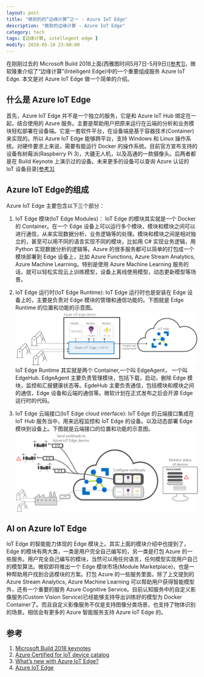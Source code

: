 ```yaml
---
layout: post
title: "微软的的“边缘计算”之一 - Azure IoT Edge"
description: "微软的边缘计算 - Azure IoT Edge"
category: tech
tags: [边缘计算, intellegent edge ]
modify: 2018-05-10 23:00:00
---
```

在刚刚过去的 Microsoft Build 2018上面(西雅图时间5月7日-5月9日)[[参考1]](#参考)，微软隆重介绍了“边缘计算”(Intelligent Edge)中的一个重要组成服务 Azure IoT Edge. 本文是对 Azure IoT Edge 做一个简单的介绍。

## 什么是 Azure IoT Edge
首先，Azure IoT Edge 并不是一个独立的服务，它是和 Azure IoT Hub 绑定在一起，结合使用的 Azure 服务。主要是帮助用户把原来运行在云端的分析和业务模块轻松部署在设备端。它是一套软件平台，在设备端是基于容器技术(Container)来实现的。所以 Azure IoT Edge 能够跨平台，支持 Windows 和 Linux 操作系统。对硬件要求上来说，需要有能运行 Docker 的操作系统。目前官方宣布支持的设备有树莓派(Raspberry Pi 3)，大疆无人机，以及高通的一款摄像头。后两者都是在 Build Keynote 上演示过的设备。未来更多的设备可以查询 Azure 认证的 IoT 设备目录[[参考3]](#参考)

## Azure IoT Edge的组成
Azure IoT Edge 主要包含以下三个部分：
1. IoT Edge 模块(IoT Edge Modules)：
  IoT Edge 的模块其实就是一个 Docker 的 Container。在一个 Edge 设备上可以运行多个模块，模块和模块之间可以进行通信，从来实现数据分析，业务逻辑等的处理。模块和模块之间是相对独立的，甚至可以用不同的语言实现不同的模块，比如用 C# 实现业务逻辑，用 Python 实现数据分析的逻辑等。Azure 的很多服务都可以简单的打包成一个模块部署到 Edge 设备上，比如 Azure Functions, Azure Stream Analytics, Azure Machine Learning。特别是使用 Azure Machine Learning 服务的话，就可以轻松实现云上训练模型，设备上离线使用模型，动态更新模型等场景。
  
2. IoT Edge 运行时(IoT Edge Runtime):
  IoT Edge 运行时也是安装在 Edge 设备上的，主要是负责对 Edge 模块的管理和通信功能的。下图就是 Edge Runtime 的位置和功能的示意图。
  ![Notebook image name](/assets/20180509/runtime.png "IoT Edge Runtime" )
  IoT Edge Runtime 其实就是两个 Container,一个叫 EdgeAgent， 一个叫 EdgeHub. EdgeAgent 主要负责管理模块，包括下载，启动，删除 Edge 模块，监控和汇报健康状态等。EgdeHub 主要负责通信，包括模块和模块之间的通信，Edge 设备和云端的通信等。微软计划在正式发布之后会开源 Edge 运行时的代码。

3. IoT Edge 云端接口(IoT Edge cloud interface):
  IoT Edge 的云端接口集成在 IoT Hub 服务当中，用来远程监控和 IoT Edge 的设备。以及动态部署 Edge 模块到设备上。下图就是云端接口的位置和功能的示意图。
  ![Notebook image name](/assets/20180509/cloud-interface.png "IoT Edge Cloud Interface" )

## AI on Azure IoT Edge
IoT Edge 的智能能力体现的 Edge 模块上。其实上面的模块介绍中也提到了，Edge 的模块有两大类，一类是用户完全自己编写的，另一类是打包 Azure 的一些服务。用户完全自己编写的模块，当然可以用任何语言，任何模型实现用户自己的模型算法。微软即将推出一个 Edge 模块市场(Module Marketplace)，也是一种帮助用户找到合适模块的方案。打包 Azure 的一些服务里面，除了上文提到的 Azure Stream Analytics, Azure Machine Learning 可以帮助用户获得智能模型外，还有一个重要的服务 Azure Cognitive Service。目前认知服务中的自定义影像服务(Custom Vision Service)已经能够支持导出训练好的模型为 Docker Container了。而且自定义影像服务不仅是支持图像分类场景，也支持了物体识别的场景。相信会有更多的 Azure 智能服务支持 Azure IoT Edge 的。


## 参考
1. [Microsoft Build 2018 keynotes](https://developer.microsoft.com/en-us/events/build/keynotes)
2. [Azure Certified for IoT device catalog](https://catalog.azureiotsolutions.com/)
3. [What’s new with Azure IoT Edge?](https://azure.microsoft.com/en-us/blog/what-s-new-with-azure-iot-edge/)
4. [Azure IoT Edge](https://azure.microsoft.com/en-us/services/iot-edge/)


